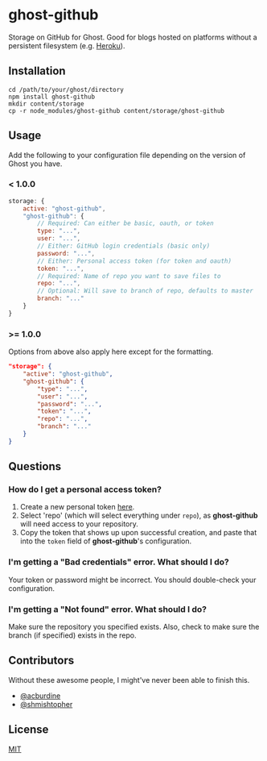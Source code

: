 # ghost-github
Storage on GitHub for Ghost. Good for blogs hosted on platforms without a persistent filesystem (e.g. [Heroku](https://heroku.com)).

## Installation
```
cd /path/to/your/ghost/directory
npm install ghost-github
mkdir content/storage
cp -r node_modules/ghost-github content/storage/ghost-github
```

## Usage
Add the following to your configuration file depending on the version of Ghost you have.

### < 1.0.0
```js
storage: {
    active: "ghost-github",
    "ghost-github": {
        // Required: Can either be basic, oauth, or token
        type: "...",
        user: "...",
        // Either: GitHub login credentials (basic only)
        password: "...",
        // Either: Personal access token (for token and oauth)
        token: "...",
        // Required: Name of repo you want to save files to
        repo: "...",
        // Optional: Will save to branch of repo, defaults to master
        branch: "..."
    }
}
```

### >= 1.0.0
Options from above also apply here except for the formatting.
```json
"storage": {
    "active": "ghost-github",
    "ghost-github": {
        "type": "...",
        "user": "...",
        "password": "...",
        "token": "...",
        "repo": "...",
        "branch": "..."
    }
}

```

## Questions
### How do I get a personal access token?
1. Create a new personal token [here](https://github.com/settings/tokens/new).
2. Select 'repo' (which will select everything under `repo`), as **ghost-github** will need access to your repository.
3. Copy the token that shows up upon successful creation, and paste that into the `token` field of **ghost-github**'s configuration.

### I'm getting a "Bad credentials" error. What should I do?
Your token or password might be incorrect. You should double-check your configuration.

### I'm getting a "Not found" error. What should I do?
Make sure the repository you specified exists. Also, check to make sure the branch (if specified) exists in the repo.

## Contributors
Without these awesome people, I might've never been able to finish this.
- [@acburdine](https://github.com/acburdine)
- [@shmishtopher](https://github.com/shmishtopher)

## License
[MIT](LICENSE.txt)